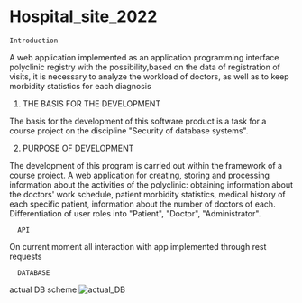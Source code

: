 # Hospital_site_2022

    Introduction

A web application implemented as an application programming interface polyclinic 
registry with the possibility,based on the data of registration of visits,
it is necessary to analyze the workload of doctors, as well as to keep morbidity statistics for each diagnosis

1. THE BASIS FOR THE DEVELOPMENT

The basis for the development of this software product is a task for
a course project on the discipline "Security of database systems".

2. PURPOSE OF DEVELOPMENT

The development of this program is carried out within the framework of a course project.
A web application for creating, storing and processing information about the activities of the polyclinic:
obtaining information about the doctors' work schedule, patient morbidity statistics,
medical history of each specific patient, information about the number of doctors of each.
Differentiation of user roles into "Patient", "Doctor", "Administrator". 
  
      API
On current moment all interaction with app implemented through rest requests 

      DATABASE
actual DB scheme 
![actual_DB](https://user-images.githubusercontent.com/62066130/202368016-044391f9-4b8b-450f-8ddb-23ee047ca073.png)

